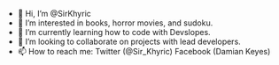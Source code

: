 - 👋 Hi, I’m @SirKhyric
- 👀 I’m interested in books, horror movies, and sudoku.
- 🌱 I’m currently learning how to code with Devslopes.
- 💞️ I’m looking to collaborate on projects with lead developers.
- 📫 How to reach me: Twitter (@Sir_Khyric) Facebook (Damian Keyes)

<!---
SirKhyric/SirKhyric is a ✨ special ✨ repository because its `README.md` (this file) appears on your GitHub profile.
You can click the Preview link to take a look at your changes.
--->
